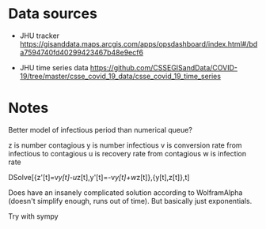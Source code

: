 Data sources
============

* JHU tracker <https://gisanddata.maps.arcgis.com/apps/opsdashboard/index.html#/bda7594740fd40299423467b48e9ecf6>

* JHU time series data <https://github.com/CSSEGISandData/COVID-19/tree/master/csse_covid_19_data/csse_covid_19_time_series>

Notes
=====

Better model of infectious period than numerical queue?

z is number contagious
y is number infectious
v is conversion rate from infectious to contagious
u is recovery rate from contagious
w is infection rate

DSolve[{z'[t]=v*y[t]-u*z[t],y'[t]=-v*y[t]+w*z[t]},{y[t],z[t]},t]

Does have an insanely complicated solution according to WolframAlpha (doesn't simplify enough, runs out of time).  But basically just exponentials.

Try with sympy



